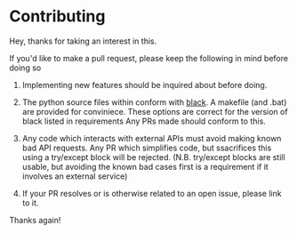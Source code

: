 # Contributing

Hey, thanks for taking an interest in this.

If you'd like to make a pull request, 
please keep the following in mind before doing so

1. Implementing new features should be inquired about before doing.

2. The python source files within conform with [black](https://github.com/ambv/black).
  A makefile (and .bat) are provided for conviniece. 
  These options are correct for the version of black listed in requirements
  Any PRs made should conform to this.

3. Any code which interacts with external APIs must avoid making known bad API requests. 
  Any PR which simplifies code, but ssacrifices this using a try/except block will be rejected.
  (N.B. try/except blocks are still usable, 
  but avoiding the known bad cases first is a requirement if it involves an external service)

4. If your PR resolves or is otherwise related to an open issue, please link to it.

Thanks again!